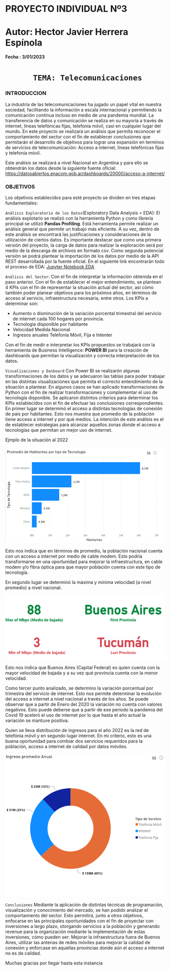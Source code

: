 # **PROYECTO INDIVIDUAL Nº3**
# **Autor: Hector Javier Herrera Espínola**


**Fecha : 3/01/2023**



# <h1 align="center">**` TEMA: Telecomunicaciones`**</h1>

### **INTRODUCCION**
La industria de las telecomunicaciones ha jugado un papel vital en nuestra sociedad, facilitando la información a escala internacional y permitiendo la comunicación continua incluso en medio de una pandemia mundial. La transferencia de datos y comunicación se realiza en su mayoría a través de internet, líneas telefónicas fijas, telefonía móvil, casi en cualquier lugar del mundo.
En este proyecto se realizará un análisis que permita reconocer el comportamiento del sector con el fin de establecer conclusiones que permitarán el desarrollo de objetivos para lograr una expansión en terminos de servicios de telecomunicación: Acceso a internet, líneas telefónicas fijas y telefonía móvil.

Este análisis se realizará a nivel Nacional en Argentina y para ello se obtendrán los datos desde la siguiente fuente oficial: 
https://datosabiertos.enacom.gob.ar/dashboards/20000/acceso-a-internet/



### **OBJETIVOS**
Los objetivos establecidos para esté proyecto se dividen en tres etapas fundamentales:

`Análisis Exploratorio de los Datos`(Exploratory Data Analysis = EDA):
El análisis explotario se realizó con la herramienta Python y como librería principal se utilizó **Pandas Profiling**. Está herramienta permite realizar un análisis general que permite un trabajo más eficiente. A su vez, dentro de este análisis se encontrará las justificaciones  y consideraciones de la utilización de ciertos datos.
Es importante destacar que como una primera versión del proyecto, la carga de datos para realizar la exploración será por medio de la descarga de archivos en formato csv. Como segunda potencial versión se podrá plantear la importación de los datos por medio de la API REST desarrollada por la fuente oficial.
En el siguiente link encontrarán todo el proceso de EDA: [Jupyter Notebook EDA](ExploratoyDataAnalysis.ipynb)


`Análisis del Sector`:
Con el fin de interpretar la información obtenida en el paso anterior. Con el fin de establecer el mejor entendimiento, se plantean 4 KPIs con el fin de representar la situación actual del sector, así cómo también poder planear objetivos para los próximos años, en términos de acceso al servicio, infraestructura necesaria, entre otros.
Los KPIs a determinar son:
- Aumento o disminución de la variación porcental trimestral del servicio de internet cada 100 hogares por provincia.
- Tecnología disponible por habitante
- Velocidad Medida Nacional
- Ingresos anuales Telefonía Móvil, Fija e Intenter

Con el fin de medir e interpretar los KPIs propuestos se trabajará con la herramienta de Business Intelligence: **POWER BI** para la creación de dashboards que permitan la visualización y correcta interpretación de los datos.




`Visualizaciones y Dasboard`
Con Power BI se realizarón algunas transformaciones de los datos y se adecuaron las tablas para poder trabajar en las distintas visualizaciones que permita el correcto entendimiento de la situación a plantear.
En algunos casos se han aplicado transformaciones de Python con el fin de realizar transformaciones y complementar el uso de tecnología disponible.
Se aplicaron distintos criterios para determinar los KPIs establecidos con el fin de efectuar las conclusiones correspondientes.
En primer lugar se determinó el acceso a distintas tecnologías de conexión de país por habitantes. Esto nos muestra que promedio de la población tiene acceso a internet y por qué medios.
La intención de este análisis es el de establecer estrategias para alcanzar aquellos zonas donde el acceso a tecnologías que permitan un mejor uso de internet.

Ejmplo de la situación al 2022

![Alt text](_scr/Promedio%20Habitantes%20con%20acceso%20a%20tecnologias%20internet.PNG)

Esto nos indica que en términos de promedio, la población nacional cuenta con un acceso a internet por medio de cable modem. Esto podría transformarse en una oportunidad para mejorar la infraestructura, en cable modem y/o fibra óptica para que mayor población cuenta con este tipo de tecnología.


En segundo lugar se determinó la máxima y mínima velocidad (a nivel promedio) a nivel nacional.

![Alt text](_scr/velocidad%20media.PNG)

Esto nos indica que Buenos Aires (Capital Federal) es quien cuenta con la mayor velocidad de bajada y a su vez qué provincia cuenta con la menor velocidad.


Como tercer punto analizado, se determino la variación porcentual por trimestra del servicio de internet. Esto nos permite determinar la evolución del acceso a internet a nivel nacional a través de los años.
Se puede observar que a partir de Enero del 2020 la variación no cuenta con valores negativos. Esto puede deberse que a partir de ese período la pandemia del Covid 19 aceleró el uso de internet por lo que hasta el año actual la variación se mantuve positiva.

Quien se lleva distribución de ingresos para el año 2022 es la red de telefónia móvil y en segundo lugar internet. En mi criterio, esto es una buena oportunidad para combiar dos servicios requeridos para la población, acceso a internet de calidad por datos móviles.

![Alt text](_scr/Distribucion%20de%20Ingresos.PNG)



`Conclusiones`
Mediante la aplicación de distintas técnicas de programación, visualización y conocimiento del mercado, se han podido analizar el comportamiento del sector. Esto permitirá, junto a otros objetivos, enfocarse en las principales oportunidades con el fin de proyectar con inversiones a largo plazo, otorgando servicios a la población y generando revenue para la organización mediante la implementación de estas inversiones, cómo pueden ser: Mejorar la infraestructura fuera de Buenos Aires, utilizar las antenas de redes móviles para mejorar la calidad de conexión y enforcase en aquellas provincias donde aún el acceso a internet no es de calidad.


Muchas gracias por llegar hasta esta instancia